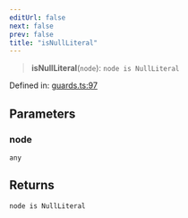 ```yaml
---
editUrl: false
next: false
prev: false
title: "isNullLiteral"
---
```


> **isNullLiteral**(`node`): `node is NullLiteral`

Defined in: [guards.ts:97](https://github.com/rcs-agents/rcs-lang/blob/44f56387ee45f73805b6a88a5582e17ead444456/packages/ast/src/guards.ts#L97)

## Parameters

### node

`any`

## Returns

`node is NullLiteral`
